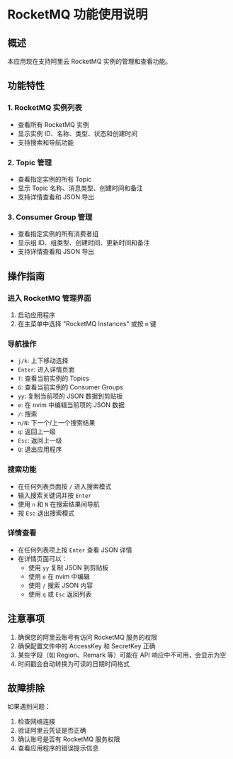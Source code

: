 # RocketMQ 功能使用说明

## 概述

本应用现在支持阿里云 RocketMQ 实例的管理和查看功能。

## 功能特性

### 1. RocketMQ 实例列表
- 查看所有 RocketMQ 实例
- 显示实例 ID、名称、类型、状态和创建时间
- 支持搜索和导航功能

### 2. Topic 管理
- 查看指定实例的所有 Topic
- 显示 Topic 名称、消息类型、创建时间和备注
- 支持详情查看和 JSON 导出

### 3. Consumer Group 管理
- 查看指定实例的所有消费者组
- 显示组 ID、组类型、创建时间、更新时间和备注
- 支持详情查看和 JSON 导出

## 操作指南

### 进入 RocketMQ 管理界面
1. 启动应用程序
2. 在主菜单中选择 "RocketMQ Instances" 或按 `m` 键

### 导航操作
- `j/k`: 上下移动选择
- `Enter`: 进入详情页面
- `T`: 查看当前实例的 Topics
- `G`: 查看当前实例的 Consumer Groups
- `yy`: 复制当前项的 JSON 数据到剪贴板
- `e`: 在 nvim 中编辑当前项的 JSON 数据
- `/`: 搜索
- `n/N`: 下一个/上一个搜索结果
- `q`: 返回上一级
- `Esc`: 返回上一级
- `Q`: 退出应用程序

### 搜索功能
- 在任何列表页面按 `/` 进入搜索模式
- 输入搜索关键词并按 `Enter`
- 使用 `n` 和 `N` 在搜索结果间导航
- 按 `Esc` 退出搜索模式

### 详情查看
- 在任何列表项上按 `Enter` 查看 JSON 详情
- 在详情页面可以：
  - 使用 `yy` 复制 JSON 到剪贴板
  - 使用 `e` 在 nvim 中编辑
  - 使用 `/` 搜索 JSON 内容
  - 使用 `q` 或 `Esc` 返回列表

## 注意事项

1. 确保您的阿里云账号有访问 RocketMQ 服务的权限
2. 确保配置文件中的 AccessKey 和 SecretKey 正确
3. 某些字段（如 Region、Remark 等）可能在 API 响应中不可用，会显示为空
4. 时间戳会自动转换为可读的日期时间格式

## 故障排除

如果遇到问题：
1. 检查网络连接
2. 验证阿里云凭证是否正确
3. 确认账号是否有 RocketMQ 服务权限
4. 查看应用程序的错误提示信息 